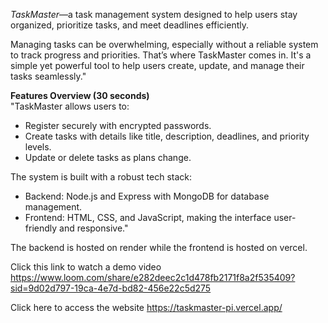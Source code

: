 *TaskMaster*—a task management system designed to help users stay organized, prioritize tasks, and meet deadlines efficiently.  

Managing tasks can be overwhelming, especially without a reliable system to track progress and priorities. That’s where TaskMaster comes in. It's a simple yet powerful tool to help users create, update, and manage their tasks seamlessly."

**Features Overview (30 seconds)**  
"TaskMaster allows users to:  
- Register securely with encrypted passwords.  
- Create tasks with details like title, description, deadlines, and priority levels.  
- Update or delete tasks as plans change.  

The system is built with a robust tech stack:  
- Backend: Node.js and Express with MongoDB for database management.  
- Frontend: HTML, CSS, and JavaScript, making the interface user-friendly and responsive."

The backend is hosted on render while the frontend is hosted on vercel.



Click this link to watch a demo video https://www.loom.com/share/e282deec2c1d478fb2171f8a2f535409?sid=9d02d797-19ca-4e7d-bd82-456e22c5d275

Click here to access the website https://taskmaster-pi.vercel.app/